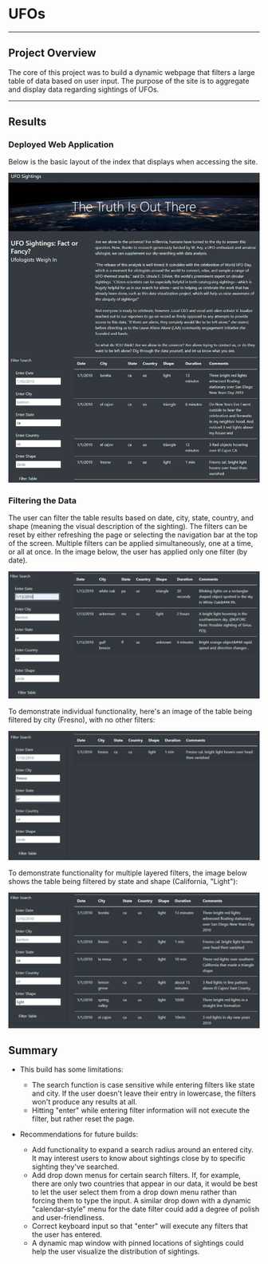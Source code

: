 # UFOs

---

## Project Overview

The core of this project was to build a dynamic webpage that filters a large table of data based on user input.  The purpose of the site is to aggregate and display data regarding sightings of UFOs.

---

## Results

### Deployed Web Application

Below is the basic layout of the index that displays when accessing the site.

![index_landing.png](https://github.com/JosieBoyer/UFOs/blob/main/UFOs-main/resources/index_landing.png)

### Filtering the Data

The user can filter the table results based on date, city, state, country, and shape (meaning the visual description of the sighting).  The filters can be reset by either refreshing the page or selecting the navigation bar at the top of the screen.  Multiple filters can be applied simultaneously, one at a time, or all at once. In the image below, the user has applied only one filter (by date).

![filter_by_date.png](https://github.com/JosieBoyer/UFOs/blob/main/UFOs-main/resources/filter_by_date.png)

To demonstrate individual functionality, here's an image of the table being filtered by city (Fresno), with no other filters:

![filter_by_city.png](https://github.com/JosieBoyer/UFOs/blob/main/UFOs-main/resources/filter_by_city.png)

To demonstrate functionality for multiple layered filters, the image below shows the table being filtered by state and shape (California, "Light"):

![filter_by_multi.png](https://github.com/JosieBoyer/UFOs/blob/main/UFOs-main/resources/filter_by_multi.png)

## Summary

- This build has some limitations:
    - The search function is case sensitive while entering filters like state and city.  If the user doesn't leave their entry in lowercase, the filters won't produce any results at all.
    - Hitting "enter" while entering filter information will not execute the filter, but rather reset the page.

- Recommendations for future builds:
    - Add functionality to expand a search radius around an entered city.  It may interest users to know about sightings close by to specific sighting they've searched.
    - Add drop down menus for certain search filters.  If, for example, there are only two countries that appear in our data, it would be best to let the user select them from a drop down menu rather than forcing them to type the input. A similar drop down with a dynamic "calendar-style" menu for the date filter could add a degree of polish and user-friendliness.
    - Correct keyboard input so that "enter" will execute any filters that the user has entered.
    - A dynamic map window with pinned locations of sightings could help the user visualize the distribution of sightings.
